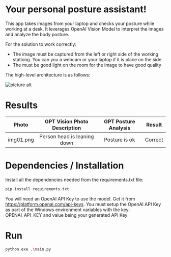 # Your personal posture assistant!

This app takes images from your laptop and checks your posture while working at a desk.
It leverages OpenAI Vision Model to interpret the images and analyze the body posture.

For the solution to work correctly:
* The image must be captured from the left or right side of the working stationg. You can you a webcam or your laptop if it is place on the side
* The must be good light on the room for the image to have good quality

The high-level architecture is as follows:

![picture alt](https://i.ibb.co/6Nr9Rdz/hl-architecture.png "High-level architecture")

# Results

|Photo|GPT Vision Photo Description|GPT Posture Analysis|Result|
|:---:|:---:|:---:|:---:|
|img01.png|Person head is leaning down|Posture is ok|Correct|

# Dependencies / Installation
Install all the dependencies needed from the requirements.txt file: 
```bash
pip install requirements.txt
```

You will need an OpenAI API Key to use the model. Get it from https://platform.openai.com/api-keys.
You must setup the OpenAI API Key as part of the Windows environment variables with the key: OPENAI_API_KEY and value being your generated API Key

# Run
```bash
python.exe .\main.py
```